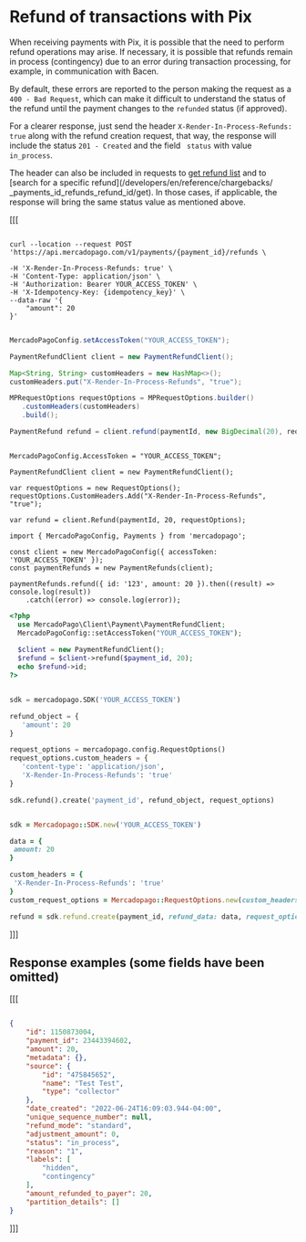 # Refund of transactions with Pix

When receiving payments with Pix, it is possible that the need to perform refund operations may arise. If necessary, it is possible that refunds remain in process (contingency) due to an error during transaction processing, for example, in communication with Bacen.

By default, these errors are reported to the person making the request as a `400 - Bad Request`, which can make it difficult to understand the status of the refund until the payment changes to the `refunded` status (if approved). 

For a clearer response, just send the header `X-Render-In-Process-Refunds: true` along with the refund creation request, that way, the response will include the status `201 - Created` and the field ` status` with value `in_process`.

The header can also be included in requests to [get refund list](/developers/en/reference/chargebacks/_payments_id_refunds/get) and to [search for a specific refund](/developers/en/reference/chargebacks/ _payments_id_refunds_refund_id/get). In those cases, if applicable, the response will bring the same status value as mentioned above.

[[[
```curl

curl --location --request POST 'https://api.mercadopago.com/v1/payments/{payment_id}/refunds \

-H 'X-Render-In-Process-Refunds: true' \
-H 'Content-Type: application/json' \
-H 'Authorization: Bearer YOUR_ACCESS_TOKEN' \
-H 'X-Idempotency-Key: {idempotency_key}' \
--data-raw '{
    "amount": 20
}'
```
```java

MercadoPagoConfig.setAccessToken("YOUR_ACCESS_TOKEN");

PaymentRefundClient client = new PaymentRefundClient();

Map<String, String> customHeaders = new HashMap<>();
customHeaders.put("X-Render-In-Process-Refunds", "true");

MPRequestOptions requestOptions = MPRequestOptions.builder()
   .customHeaders(customHeaders)
   .build();

PaymentRefund refund = client.refund(paymentId, new BigDecimal(20), requestOptions);

```
```dotnet

MercadoPagoConfig.AccessToken = "YOUR_ACCESS_TOKEN";

PaymentRefundClient client = new PaymentRefundClient();

var requestOptions = new RequestOptions();
requestOptions.CustomHeaders.Add("X-Render-In-Process-Refunds", "true");

var refund = client.Refund(paymentId, 20, requestOptions);

```
```node
import { MercadoPagoConfig, Payments } from 'mercadopago';

const client = new MercadoPagoConfig({ accessToken: 'YOUR_ACCESS_TOKEN' });
const paymentRefunds = new PaymentRefunds(client);

paymentRefunds.refund({ id: '123', amount: 20 }).then((result) => console.log(result))
	.catch((error) => console.log(error));
```
```php
<?php
  use MercadoPago\Client\Payment\PaymentRefundClient;
  MercadoPagoConfig::setAccessToken("YOUR_ACCESS_TOKEN");
  
  $client = new PaymentRefundClient();
  $refund = $client->refund($payment_id, 20);
  echo $refund->id;
?>
```
```python

sdk = mercadopago.SDK('YOUR_ACCESS_TOKEN')

refund_object = {
   'amount': 20
}

request_options = mercadopago.config.RequestOptions()
request_options.custom_headers = {
   'content-type': 'application/json',
   'X-Render-In-Process-Refunds': 'true'
}

sdk.refund().create('payment_id', refund_object, request_options)

```
```ruby

sdk = Mercadopago::SDK.new('YOUR_ACCESS_TOKEN')

data = {
 amount: 20
}

custom_headers = {
 'X-Render-In-Process-Refunds': 'true'
}
custom_request_options = Mercadopago::RequestOptions.new(custom_headers: custom_headers)

refund = sdk.refund.create(payment_id, refund_data: data, request_options: custom_request_options)

```
]]]

## Response examples (some fields have been omitted)


[[[
```Json

{
    "id": 1150873004,
    "payment_id": 23443394602,
    "amount": 20,
    "metadata": {},
    "source": {
        "id": "475845652",
        "name": "Test Test",
        "type": "collector"
    },
    "date_created": "2022-06-24T16:09:03.944-04:00",
    "unique_sequence_number": null,
    "refund_mode": "standard",
    "adjustment_amount": 0,
    "status": "in_process",
    "reason": "1",
    "labels": [
        "hidden",
        "contingency"
    ],
    "amount_refunded_to_payer": 20,
    "partition_details": []
}

```
]]]

